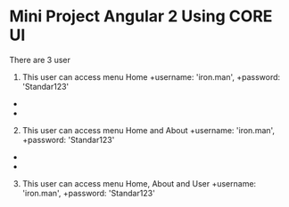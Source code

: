 # Mini Project Angular 2 Using CORE UI

There are 3 user
1. This user can access menu Home
+username: 'iron.man',
+password: 'Standar123'
+
+	
2. This user can access menu Home and About
+username: 'iron.man',
+password: 'Standar123'
+	
+	
3. This user can access menu Home, About and User
+username: 'iron.man',
+password: 'Standar123'

